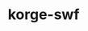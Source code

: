 ---
layout: module
title: korge-swf
category: Animations
link: https://github.com/korlibs/korge-swf/tree/main/korge-swf
---